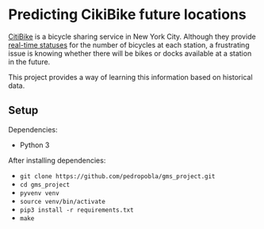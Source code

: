 # Predicting CikiBike future locations
[CitiBike](https://www.citibikenyc.com/) is a bicycle sharing service in New
York City. Although they provide
[real-time statuses](https://feeds.citibikenyc.com/stations/stations.json) for
the number of bicycles at each station, a frustrating issue is knowing whether
there will be bikes or docks available at a station in the future.

This project provides a way of learning this information based on historical
data.

## Setup
Dependencies:
  - Python 3

After installing dependencies:
  - ``git clone https://github.com/pedropobla/gms_project.git``
  - ``cd gms_project``
  - ``pyvenv venv``
  - ``source venv/bin/activate``
  - ``pip3 install -r requirements.txt``
  - ``make``